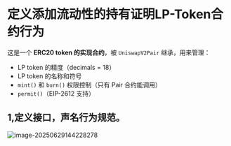 # 定义添加流动性的持有证明LP-Token合约行为

这是一个 **ERC20 token 的实现合约**，被 `UniswapV2Pair` 继承，用来管理：

- LP token 的精度（decimals = 18）
- LP token 的名称和符号
- `mint()` 和 `burn()` 权限控制（只有 Pair 合约能调用）
- `permit()`（EIP-2612 支持）

## 1,定义接口，声名行为规范。

![image-20250629144228278](F:\solidity\note\src\image-20250629144228278.png)

